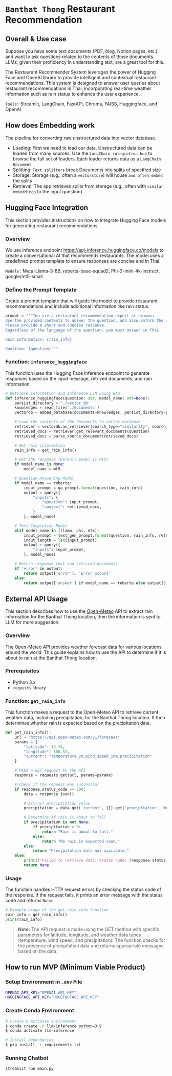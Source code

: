 # `Banthat Thong` Restaurant Recommendation

## Overall & Use case

Suppose you have some text documents (PDF, blog, Notion pages, etc.) and want to ask questions related to the contents of those documents. LLMs, given their proficiency in understanding text, are a great tool for this.

The Restaurant Recommender System leverages the power of Hugging Face and OpenAI library to provide intelligent and contextual restaurant recommendations. This system is designed to answer user queries about restaurant recommendations in Thai, incorporating real-time weather information such as rain status to enhance the user experience.

`Tools:` Streamlit, LangChain, FastAPI, Chroma, FAISS, Huggingface, and OpenAI

## How does Embedding work

The pipeline for converting raw unstructured data into vector database.

- Loading: First we need to load our data. Unstructured data can be loaded from many sources. Use the `LangChain integration hub` to browse the full set of loaders. Each loader returns data as a `LangChain Document`.
- Splitting: `Text splitters` break Documents into splits of specified size
- Storage: Storage (e.g., often a `vectorstore`) will house `and often embed` the splits
- Retrieval: The app retrieves splits from storage (e.g., often with `similar embeddings` to the input question)

## Hugging Face Integration

This section provides instructions on how to integrate Hugging Face models for generating restaurant recommendations.

### Overview

We use inference endpoint https://api-inference.huggingface.co/models to create a conversational AI that recommends restaurants. The model uses a predefined prompt template to ensure responses are concise and in Thai.

`Models:` Meta-Llama-3-8B, roberta-base-squad2, Phi-3-mini-4k-instruct, google/mt5-small

### Define the Prompt Template

Create a prompt template that will guide the model to provide restaurant recommendations and include additional information like rain status.

```py
prompt = """You are a restaurant recommendation expert at บรรทัดทอง.
Use the provided contents to answer the question, and also inform the user about the rain.
Please provide a short and concise response.
Regardless of the language of the question, you must answer in Thai.

Rain Information: {rain_info}

Question: {question}"""
```

### Function: `inference_huggingface`

This function uses the Hugging Face inference endpoint to generate responses based on the input message, retrived documents, and rain information.

```py
# Retrieve information and inference LLM using RAG
def inference_huggingface(question: str, model_name: str=None):
    persist_directory = './vector_db'
    knowledges = read_file('./documents')
    vectordb = embed_database(documents=knowledges, persist_directory=persist_directory)

    # Load the contents of the documents to vertor database
    retriever = vectordb.as_retriever(search_type="similarity", search_kwargs={"score_threshold": 0.6})
    retrieved_docs = retriever.get_relevant_documents(question)
    retrieved_docs = parse_source_document(retrieved_docs)

    # Get rain information
    rain_info = get_rain_info()

    # Get the response (Default model is mt5)
    if model_name is None:
        model_name = mt5

    # Question-Answering Model
    if model_name == roberta:
        input_prompt = qa_prompt.format(question, rain_info)
        output = query({
            "inputs": {
                "question": input_prompt,
                "context": retrieved_docs,
            }
        }, model_name)

    # Text-Completion Model
    elif model_name in [llama, phi, mt5]:
        input_prompt = text_gen_prompt.format(question, rain_info, retrieved_docs)
        input_length = len(input_prompt)
        output = query({
            "inputs": input_prompt,
        }, model_name)

    # Return response text and retrived documents
    if 'error' in output:
        return output['error'], 'Error occurs'
    else:
        return output['answer'] if model_name == roberta else output[0]['generated_text'][input_length:], retrieved_docs
```

## External API Usage

This section describes how to use the [Open-Meteo](https://open-meteo.com/) API to extract rain information for the Banthat Thong location, then the information is sent to LLM for more suggestion.

### Overview

The Open-Meteo API provides weather forecast data for various locations around the world. This guide explains how to use the API to determine if it is about to rain at the Banthat Thong location.

### Prerequisites

- Python 3.x
- `requests` library

### Function: `get_rain_info`

This function makes a request to the Open-Meteo API to retrieve current weather data, including precipitation, for the Banthat Thong location. It then determines whether rain is expected based on the precipitation data.

```py
def get_rain_info():
    url = "https://api.open-meteo.com/v1/forecast"
    params = {
        "latitude": 13.74,
        "longitude": 100.52,
        "current": "temperature_2m,wind_speed_10m,precipitation"
    }

    # Make a GET request to the API
    response = requests.get(url, params=params)

    # Check if the request was successful
    if response.status_code == 200:
        data = response.json()

        # Extract precipitation value
        precipitation = data.get('current', {}).get('precipitation', None)

        # Determine if rain is about to fall
        if precipitation is not None:
            if precipitation > 0:
                return "Rain is about to fall."
            else:
                return "No rain is expected soon."
        else:
            return "Precipitation data not available."
    else:
        print(f"Failed to retrieve data. Status code: {response.status_code}")
        return None
```

### Usage

The function handles HTTP request errors by checking the status code of the response. If the request fails, it prints an error message with the status code and returns `None`.

```py
# Example usage of the get_rain_info function
rain_info = get_rain_info()
print(rain_info)
```

> __Note:__ The API request is made using the GET method with specific parameters for latitude, longitude, and weather data types (temperature, wind speed, and precipitation). The function checks for the presence of precipitation data and returns appropriate messages based on the data.

## How to run MVP (Minimum Viable Product)

### Setup Environment in `.env` File

```bash
OPENAI_API_KEY="OPENAI_API_KEY"
HUGGINGFACE_API_KEY="HUGGINGFACE_API_KEY"
```

### Create Conda Environment

```bash
# Create & Activate environment
$ conda create -n llm-inference python=3.9
$ conda activate llm-inference

# Install dependacies
$ pip install -r requirements.txt
```

### Running Chatbot

```bash
streamlit run main.py
```
